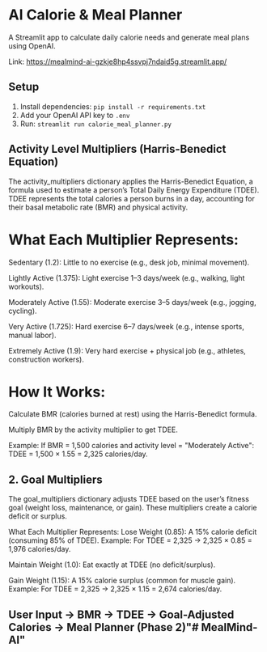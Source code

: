 # AI Calorie & Meal Planner

A Streamlit app to calculate daily calorie needs and generate meal plans using OpenAI.

Link: https://mealmind-ai-gzkje8hp4ssvpj7ndaid5g.streamlit.app/

## Setup
1. Install dependencies: `pip install -r requirements.txt`
2. Add your OpenAI API key to `.env`
3. Run: `streamlit run calorie_meal_planner.py`

## Activity Level Multipliers (Harris-Benedict Equation)
The activity_multipliers dictionary applies the Harris-Benedict Equation, a formula used to estimate a person’s Total Daily Energy Expenditure (TDEE). TDEE represents the total calories a person burns in a day, accounting for their basal metabolic rate (BMR) and physical activity.

# What Each Multiplier Represents:
Sedentary (1.2): Little to no exercise (e.g., desk job, minimal movement).

Lightly Active (1.375): Light exercise 1–3 days/week (e.g., walking, light workouts).

Moderately Active (1.55): Moderate exercise 3–5 days/week (e.g., jogging, cycling).

Very Active (1.725): Hard exercise 6–7 days/week (e.g., intense sports, manual labor).

Extremely Active (1.9): Very hard exercise + physical job (e.g., athletes, construction workers).

# How It Works:
Calculate BMR (calories burned at rest) using the Harris-Benedict formula.

Multiply BMR by the activity multiplier to get TDEE.

Example:
If BMR = 1,500 calories and activity level = "Moderately Active":
TDEE = 1,500 × 1.55 = 2,325 calories/day.

## 2. Goal Multipliers
The goal_multipliers dictionary adjusts TDEE based on the user’s fitness goal (weight loss, maintenance, or gain). These multipliers create a calorie deficit or surplus.

What Each Multiplier Represents:
Lose Weight (0.85): A 15% calorie deficit (consuming 85% of TDEE).
Example: For TDEE = 2,325 → 2,325 × 0.85 = 1,976 calories/day.

Maintain Weight (1.0): Eat exactly at TDEE (no deficit/surplus).

Gain Weight (1.15): A 15% calorie surplus (common for muscle gain).
Example: For TDEE = 2,325 → 2,325 × 1.15 = 2,674 calories/day.

## User Input → BMR → TDEE → Goal-Adjusted Calories → Meal Planner (Phase 2)"# MealMind-AI" 
